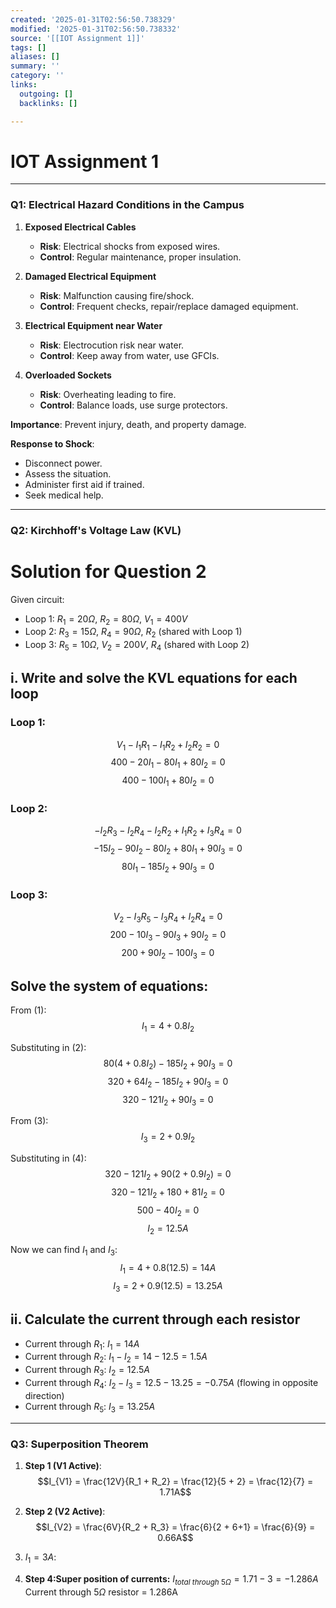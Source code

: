 ```yaml
---
created: '2025-01-31T02:56:50.738329'
modified: '2025-01-31T02:56:50.738332'
source: '[[IOT Assignment 1]]'
tags: []
aliases: []
summary: ''
category: ''
links:
  outgoing: []
  backlinks: []

---
```


# IOT Assignment 1

___
### **Q1: Electrical Hazard Conditions in the Campus**

1. **Exposed Electrical Cables**
    
    - **Risk**: Electrical shocks from exposed wires.
    - **Control**: Regular maintenance, proper insulation.
2. **Damaged Electrical Equipment**
    
    - **Risk**: Malfunction causing fire/shock.
    - **Control**: Frequent checks, repair/replace damaged equipment.
3. **Electrical Equipment near Water**
    
    - **Risk**: Electrocution risk near water.
    - **Control**: Keep away from water, use GFCIs.
4. **Overloaded Sockets**
    
    - **Risk**: Overheating leading to fire.
    - **Control**: Balance loads, use surge protectors.

**Importance**: Prevent injury, death, and property damage.

**Response to Shock**:

- Disconnect power.
- Assess the situation.
- Administer first aid if trained.
- Seek medical help.

---

### **Q2: Kirchhoff's Voltage Law (KVL)**

# Solution for Question 2

Given circuit:
- Loop 1: $R_1 = 20 \Omega$, $R_2 = 80 \Omega$, $V_1 = 400 V$
- Loop 2: $R_3 = 15 \Omega$, $R_4 = 90 \Omega$, $R_2$ (shared with Loop 1)
- Loop 3: $R_5 = 10 \Omega$, $V_2 = 200 V$, $R_4$ (shared with Loop 2)

## i. Write and solve the KVL equations for each loop

### Loop 1:
$$ V_1 - I_1R_1 - I_1R_2 + I_2R_2 = 0 $$
$$ 400 - 20I_1 - 80I_1 + 80I_2 = 0 $$
$$ 400 - 100I_1 + 80I_2 = 0 $$

### Loop 2:
$$ -I_2R_3 - I_2R_4 - I_2R_2 + I_1R_2 + I_3R_4 = 0 $$
$$ -15I_2 - 90I_2 - 80I_2 + 80I_1 + 90I_3 = 0 $$
$$ 80I_1 - 185I_2 + 90I_3 = 0  $$

### Loop 3:
$$ V_2 - I_3R_5 - I_3R_4 + I_2R_4 = 0 $$
$$ 200 - 10I_3 - 90I_3 + 90I_2 = 0 $$
$$ 200 + 90I_2 - 100I_3 = 0  $$

## Solve the system of equations:

From (1): 
$$ I_1 = 4 + 0.8I_2 $$

Substituting in (2):
$$ 80(4 + 0.8I_2) - 185I_2 + 90I_3 = 0 $$
$$ 320 + 64I_2 - 185I_2 + 90I_3 = 0 $$
$$ 320 - 121I_2 + 90I_3 = 0  $$

From (3): 
$$ I_3 = 2 + 0.9I_2 $$

Substituting in (4):
$$ 320 - 121I_2 + 90(2 + 0.9I_2) = 0 $$
$$ 320 - 121I_2 + 180 + 81I_2 = 0 $$
$$ 500 - 40I_2 = 0 $$
$$ I_2 = 12.5 A $$

Now we can find $I_1$ and $I_3$:
$$ I_1 = 4 + 0.8(12.5) = 14 A $$
$$ I_3 = 2 + 0.9(12.5) = 13.25 A $$

## ii. Calculate the current through each resistor

- Current through $R_1$: $I_1 = 14 A$
- Current through $R_2$: $I_1 - I_2 = 14 - 12.5 = 1.5 A$
- Current through $R_3$: $I_2 = 12.5 A$
- Current through $R_4$: $I_2 - I_3 = 12.5 - 13.25 = -0.75 A$ (flowing in opposite direction)
- Current through $R_5$: $I_3 = 13.25 A$


---

### **Q3: Superposition Theorem**

1. **Step 1 (V1 Active)**:  
$$I_{V1} = \frac{12V}{R_1 + R_2} = \frac{12}{5 + 2} = \frac{12}{7} = 1.71A$$

2. **Step 2 (V2 Active)**: 
    $$I_{V2} = \frac{6V}{R_2 + R_3} = \frac{6}{2 + 6+1} = \frac{6}{9} = 0.66A$$
3. $I_{1}=3A$:
4. **Step 4:Super position of currents:**
	$I_{total\ through\ 5\Omega }=1.71-3=-1.286A$
Current through $5\Omega$ resistor = 1.286A


